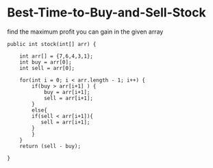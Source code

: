 # Best-Time-to-Buy-and-Sell-Stock
find the maximum profit you can gain in the given array






	public int stock(int[] arr) {

		int arr[] = {7,6,4,3,1};
		int buy = arr[0];
		int sell = arr[0];
		
		for(int i = 0; i < arr.length - 1; i++) {
			if(buy > arr[i+1] ) {
				buy = arr[i+1];
				sell = arr[i+1];
			}
			else{
			if(sell < arr[i+1]){
			   sell = arr[i+1];
			}
			}
		}
		return (sell - buy);

	}


